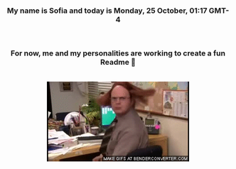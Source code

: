 


<div align="center">
<h3 >My name is Sofia and today is Monday, 25 October, 01:17 GMT-4</h3><br>
<h3 >For now, me and my personalities are working to create a fun Readme 👋
</h3><br>
<img src='img/dwight.gif' alt='working...'/>
</div>
